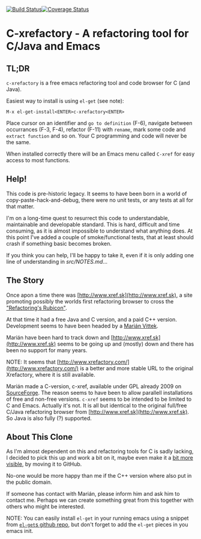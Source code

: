 [![Build Status](https://travis-ci.org/thoni56/c-xrefactory.svg?branch=master)](https://travis-ci.org/thoni56/c-xrefactory)[![Coverage Status](https://coveralls.io/repos/github/thoni56/c-xrefactory/badge.svg?branch=master)](https://coveralls.io/github/thoni56/c-xrefactory?branch=master)
# C-xrefactory - A refactoring tool for C/Java and Emacs

## TL;DR

`c-xrefactory` is a free emacs refactoring tool and code browser for
C (and Java).

Easiest way to install is using `el-get` (see note):

    M-x el-get-install<ENTER>c-xrefactory<ENTER>

Place cursor on an identifier and `go to definition` (F-6), navigate
between occurrances (F-3, F-4), refactor (F-11) with `rename`, mark
some code and `extract function` and so on. Your C programming and
code will never be the same.

When installed correctly there will be an Emacs menu called `C-xref`
for easy access to most functions.

## Help!

This code is pre-historic legacy. It seems to have been born in a
world of copy-paste-hack-and-debug, there were no unit tests, or any
tests at all for that matter.

I'm on a long-time quest to resurrect this code to understandable,
maintainable and developable standard. This is hard, difficult and
time consuming, as it is almost impossible to understand what anything
does. At this point I've added a couple of smoke/functional tests,
that at least should crash if something basic becomes broken.

If you think you can help, I'll be happy to take it, even if it is
only adding one line of understanding in _src/NOTES.md_...


## The Story

Once apon a time there was [http://www.xref.sk](http://www.xref.sk), a
site promoting possibly the worlds first refactoring browser to cross
the ["Refactoring's
Rubicon"](http://martinfowler.com/articles/refactoringRubicon.html).

At that time it had a free Java and C version, and a paid C++
version. Development seems to have been headed by a [Marián
Vittek](http://dai.fmph.uniba.sk/w/Marian_Vittek/en).

Marián have been hard to track down and
[http://www.xref.sk](http://www.xref.sk) seems to be going up and
(mostly) down and there has been no support for many years.

NOTE: It seems that
[http://www.xrefactory.com/](http://www.xrefactory.com/) is a better
and more stable URL to the original Xrefactory, where it is still
available.

Marián made a C-version, c-xref, available under GPL already 2009 on
[SourceForge](http://sourceforge.net/projects/c-xref/). The reason
seems to have been to allow parallell installations of free and
non-free versions. `c-xref` seems to be intended to be limited to C
and Emacs. Actually it's not. It is all but identical to the original
full/free C/Java refactoring browser from
[http://www.xref.sk](http://www.xref.sk). So Java is also fully (?)
supported.

## About This Clone

As I'm almost dependent on this and refactoring tools for C is sadly
lacking, I decided to pick this up and work a bit on it, maybe even
make it a [bit more visible](http://sourceforge.net/projects/c-xref/),
by moving it to GitHub.

No-one would be more happy than me if the C++ version where also put
in the public domain.

If someone has contact with Marián, please inform him and ask him to
contact me. Perhaps we can create something great from this together
with others who might be interested.

NOTE: You can easily install `el-get` in your running emacs using a
snippet from [`el-get`s github
repo](https://github.com/dimitri/el-get), but don't forget to add the
`el-get` pieces in you emacs init.
